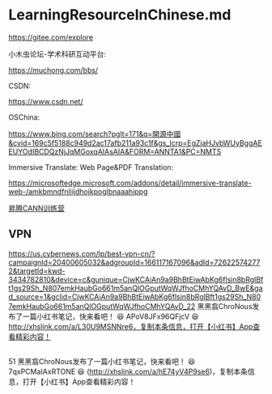 # LearningResourceInChinese.md

https://gitee.com/explore

小木虫论坛-学术科研互动平台:

https://muchong.com/bbs/

CSDN:

https://www.csdn.net/

OSChina:

https://www.bing.com/search?pglt=171&q=開源中國&cvid=169c5f5188c949d2ac17afb211a93c1f&gs_lcrp=EgZjaHJvbWUyBggAEEUYOdIBCDQzNjJqMGoxqAIAsAIA&FORM=ANNTA1&PC=NMTS

Immersive Translate: Web Page&PDF Translation:

https://microsoftedge.microsoft.com/addons/detail/immersive-translate-web-/amkbmndfnliijdhojkpoglbnaaahippg

[昇腾CANN训练营](https://www.youtube.com/watch?v=Sgo17hNF9aw)

## VPN

https://us.cybernews.com/lp/best-vpn-cn/?campaignId=20400605032&adgroupId=166117167096&adId=726225742772&targetId=kwd-3434782810&device=c&gunique=CjwKCAiAn9a9BhBtEiwAbKg6flsjn8bRglBft1gs29Sh_N807emkHaubGo661m5anQlOGputWqWJfhoCMhYQAvD_BwE&gad_source=1&gclid=CjwKCAiAn9a9BhBtEiwAbKg6flsjn8bRglBft1gs29Sh_N807emkHaubGo661m5anQlOGputWqWJfhoCMhYQAvD_22 黑黑翕ChroNous发布了一篇小红书笔记，快来看吧！ 😆 APoV8JFx96QFjcV 😆 http://xhslink.com/a/L30U9MSNNre6，复制本条信息，打开【小红书】App查看精彩内容！

##

51 黑黑翕ChroNous发布了一篇小红书笔记，快来看吧！ 😆 7qxPCMaIAxRTONE 😆 (http://xhslink.com/a/hE74yV4P9se6)，复制本条信息，打开【小红书】App查看精彩内容！
